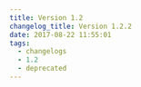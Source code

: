 ```yaml
---
title: Version 1.2
changelog_title: Version 1.2.2
date: 2017-08-22 11:55:01
tags:
  - changelogs
  - 1.2
  - deprecated
---
```


<script src="https://gist.github.com/spinnaker-release/84b75e3701652dfedb86e20b806cbc39.js"></script>
